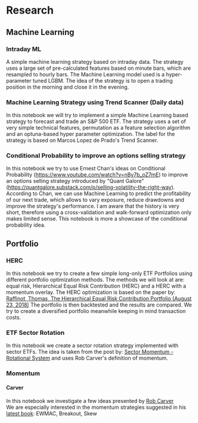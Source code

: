 # Research

## Machine Learning
### Intraday ML
A simple machine learning strategy based on intraday data. The strategy uses a large set of pre-calculated features based on minute bars, which are resampled to hourly bars. The Machine Learning model used is a hyper-parameter tuned LGBM.
The idea of the strategy is to open a trading position in the morning and close it in the evening.

### Machine Learning Strategy using Trend Scanner (Daily data)
In this notebook we will try to implement a simple Machine Learning based strategy to forecast and trade an S&P 500 ETF. The strategy uses a set of very simple technical features, permutation as a feature selection algorithm and an optuna-based hyper parameter optimization. The label for the strategy is based on Marcos Lopez de Prado's Trend Scanner.

### Conditional Probability to improve an options selling strategy
In this notebook we try to use Ernest Chan's ideas on Conditional Probability (https://www.youtube.com/watch?v=nBy7b_oZ7mE) to improve an options selling strategy introduced by "Quant Galore" (https://quantgalore.substack.com/p/selling-volatility-the-right-way). 
According to Chan, we can use Machine Learning to predict the profitability of our next trade, which allows to vary exposure, reduce drawdowns and improve the strategy's performance.
I am aware that the history is very short, therefore using a cross-validation and walk-forward optimization only makes limited sense. This notebook is more a showcase of the conditional probability idea.

## Portfolio

### HERC
In this notebook we try to create a few simple long-only ETF Portfolios using different portfolio optimization methods.
The methods we will look at are: equal risk, Hierarchical Equal Risk Contribution (HERC) and a HERC with a momentum overlay.
The HERC optimization is based on the paper by: [Raffinot, Thomas, The Hierarchical Equal Risk Contribution Portfolio (August 23, 2018)](https://ssrn.com/abstract=3237540 )
The portfolio is then backtested and the results are compared. We try to create a diversified portfolio meanwhile keeping in mind transaction costs.

### ETF Sector Rotation
In this notebook we create a sector rotation strategy implemented with sector ETFs. 
The idea is taken from the post by: [Sector Momentum - Rotational System](https://quantpedia.com/strategies/sector-momentum-rotational-system/)
and uses Rob Carver's definition of momentum.

### Momentum
#### Carver
In this notebook we investigate a few ideas presented by [Rob Carver](https://qoppac.blogspot.com/p/about-me.html) <br>
We are especially interested in the momentum strategies suggested in his [latest book](https://www.systematicmoney.org/advanced-futures): EWMAC, Breakout, Skew 
